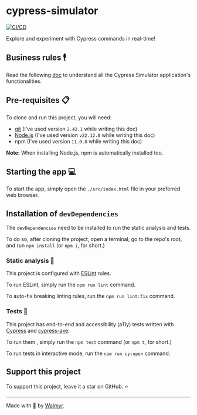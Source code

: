 # cypress-simulator

[![CI/CD](https://github.com/wlsf82/cypress-simulator/actions/workflows/cicd.yml/badge.svg)](https://github.com/wlsf82/cypress-simulator/actions)

Explore and experiment with Cypress commands in real-time!

## Business rules 🕴️

Read the following [doc](./docs/REQUIREMENTS.md) to understand all the Cypress Simulator application's functionalities.

## Pre-requisites 📋

To clone and run this project, you will need:

- [git](https://git-scm.com/downloads) (I've used version `2.42.1` while writing this doc)
- [Node.js](https://nodejs.org/en/) (I've used version `v22.12.0` while writing this doc)
- npm (I've used version `11.0.0` while writing this doc)

**Note:** When installing Node.js, npm is automatically installed too.

## Starting the app 💻

To start the app, simply open the `./src/index.html` file in your preferred web browser.

## Installation of `devDependencies`

The `devDependencies` need to be installed to run the static analysis and tests.

To do so, after cloning the project, open a terminal, go to the repo's root, and run `npm install` (or `npm i`, for short.)

### Static analysis 🔎

This project is configured with [ESLint](https://eslint.org/) rules.

To run ESLint, simply run the `npm run lint` command.

To auto-fix breaking linting rules, run the `npm run lint:fix` command.

### Tests 🧪

This project has end-to-end and accessibility (a11y) tests written with [Cypress](https://cypress.io/) and [cypress-axe](https://www.npmjs.com/package/cypress-axe).

To run them , simply run the `npm test` command (or `npm t`, for short.)

To run tests in interactive mode, run the `npm run cy:open` command.

## Support this project

To support this project, leave it a star on GitHub. ⭐

___

Made with 🩵 by [Walmyr](https://walmyr.dev).

